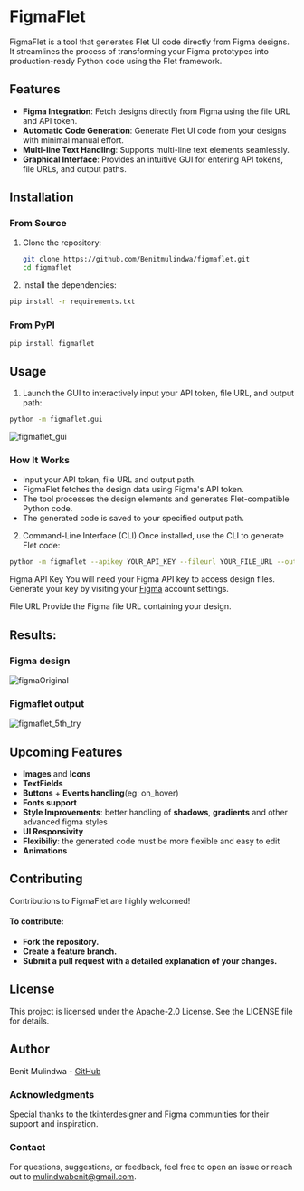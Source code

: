 # FigmaFlet

FigmaFlet is a tool that generates Flet UI code directly from Figma designs. It streamlines the process of transforming your Figma prototypes into production-ready Python code using the Flet framework. 

## Features

- **Figma Integration**: Fetch designs directly from Figma using the file URL and API token.
- **Automatic Code Generation**: Generate Flet UI code from your designs with minimal manual effort.
- **Multi-line Text Handling**: Supports multi-line text elements seamlessly.
- **Graphical Interface**: Provides an intuitive GUI for entering API tokens, file URLs, and output paths.

## Installation

### From Source
1. Clone the repository:
   ```bash
   git clone https://github.com/Benitmulindwa/figmaflet.git
   cd figmaflet
2. Install the dependencies:
```bash
pip install -r requirements.txt
```
### From PyPI

```
pip install figmaflet
```

## Usage

1. Launch the GUI to interactively input your API token, file URL, and output path:

```bash
python -m figmaflet.gui
```
![figmaflet_gui](https://github.com/user-attachments/assets/1e6a79bd-3bae-4378-acc2-9c8664a1fd1f)
### How It Works
- Input your API token, file URL and output path.
- FigmaFlet fetches the design data using Figma's API token.
- The tool processes the design elements and generates Flet-compatible Python code.
- The generated code is saved to your specified output path.

2. Command-Line Interface (CLI)
Once installed, use the CLI to generate Flet code:

```bash
python -m figmaflet --apikey YOUR_API_KEY --fileurl YOUR_FILE_URL --output YOUR_OUTPUT_PATH
```


Figma API Key
You will need your Figma API key to access design files. Generate your key by visiting your [Figma](https://figma.com) account settings.


File URL
Provide the Figma file URL containing your design.

## Results:
### Figma design
![figmaOriginal](https://github.com/user-attachments/assets/054e5b07-aece-45ba-812b-4b6dceaaeb86)

### Figmaflet output
![figmaflet_5th_try](https://github.com/user-attachments/assets/15727ba1-b619-4e5f-a4be-f410231f9658)
## Upcoming Features
- **Images** and **Icons**
- **TextFields**
- **Buttons** + **Events handling**(eg: on_hover)
- **Fonts support**
- **Style Improvements**: better handling of **shadows**, **gradients** and other advanced figma styles
- **UI Responsivity**
- **Flexibiliy**: the generated code must be more flexible and easy to edit
- **Animations**


## Contributing
Contributions to FigmaFlet are highly welcomed! 

#### To contribute:

- **Fork the repository.**
- **Create a feature branch.**
- **Submit a pull request with a detailed explanation of your changes.**
## License
This project is licensed under the Apache-2.0 License. See the LICENSE file for details.

## Author
Benit Mulindwa - [GitHub](https://github.com/benitmulindwa)

### Acknowledgments
Special thanks to the tkinterdesigner and Figma communities for their support and inspiration.

### Contact
For questions, suggestions, or feedback, feel free to open an issue or reach out to mulindwabenit@gmail.com.


